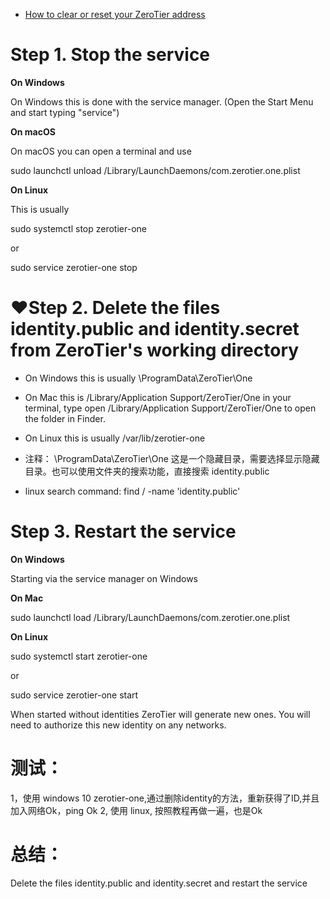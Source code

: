 - [How to clear or reset your ZeroTier address](https://docs.zerotier.com/faq/#reset-address)

# Step 1. Stop the service
**On Windows**

On Windows this is done with the service manager. (Open the Start Menu and start typing "service")

**On macOS**

On macOS you can open a terminal and use

sudo launchctl unload /Library/LaunchDaemons/com.zerotier.one.plist

**On Linux**

This is usually

sudo systemctl stop zerotier-one

or

sudo service zerotier-one stop

# ❤️Step 2. Delete the files identity.public and identity.secret from ZeroTier's working directory

- On Windows this is usually \ProgramData\ZeroTier\One
- On Mac this is /Library/Application Support/ZeroTier/One in your terminal, type open /Library/Application Support/ZeroTier/One to open the folder in Finder.
- On Linux this is usually /var/lib/zerotier-one

- 注释： \ProgramData\ZeroTier\One 这是一个隐藏目录，需要选择显示隐藏目录。也可以使用文件夹的搜索功能，直接搜索 identity.public
- linux search command: find / -name 'identity.public'

# Step 3. Restart the service
**On Windows**

Starting via the service manager on Windows

**On Mac**

sudo launchctl load /Library/LaunchDaemons/com.zerotier.one.plist

**On Linux**

sudo systemctl start zerotier-one

or

sudo service zerotier-one start

When started without identities ZeroTier will generate new ones. You will need to authorize this new identity on any networks.

# 测试：
  1，使用 windows 10  zerotier-one,通过删除identity的方法，重新获得了ID,并且加入网络Ok，ping Ok
  2, 使用 linux, 按照教程再做一遍，也是Ok

# 总结：
 Delete the files identity.public and identity.secret and restart the service
